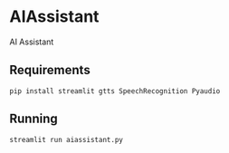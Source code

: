 # AIAssistant
AI Assistant

## Requirements

`pip install streamlit gtts SpeechRecognition Pyaudio`

## Running

`streamlit run aiassistant.py`


